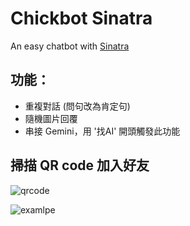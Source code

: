 # Chickbot Sinatra

An easy chatbot with [Sinatra](http://sinatrarb.com/)

## 功能：

- 重複對話 (問句改為肯定句)
- 隨機圖片回覆
- 串接 Gemini，用 '找AI' 開頭觸發此功能

## 掃描 QR code 加入好友  
![qrcode](https://i.imgur.com/XmPXvz1.png)

![examlpe](https://i.imgur.com/MgkoMCL.jpg)
